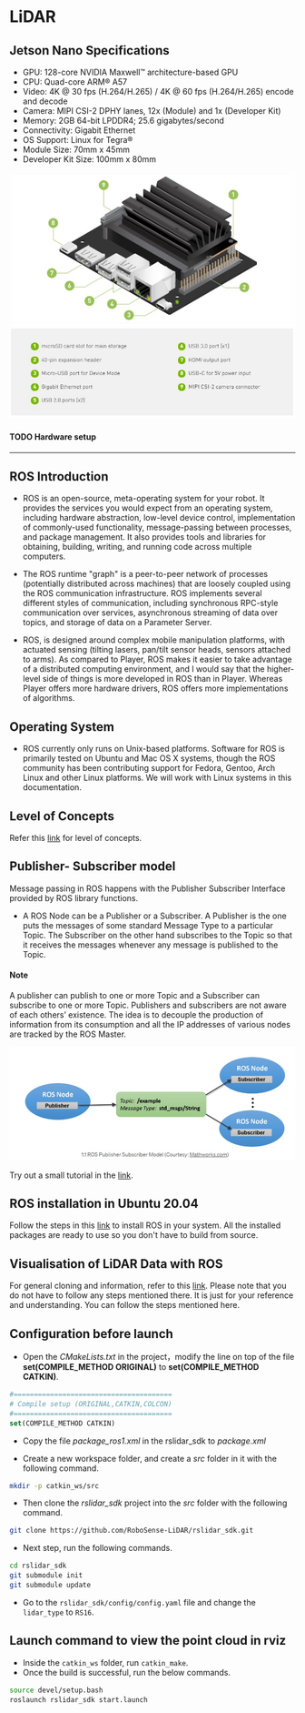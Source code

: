 # LiDAR


## Jetson Nano Specifications


- GPU: 128-core NVIDIA Maxwell™ architecture-based GPU
- CPU: Quad-core ARM® A57
- Video: 4K @ 30 fps (H.264/H.265) / 4K @ 60 fps (H.264/H.265) encode and decode
- Camera: MIPI CSI-2 DPHY lanes, 12x (Module) and 1x (Developer Kit)
- Memory: 2GB 64-bit LPDDR4; 25.6 gigabytes/second
- Connectivity: Gigabit Ethernet
- OS Support: Linux for Tegra®
- Module Size: 70mm x 45mm
- Developer Kit Size: 100mm x 80mm



![jetson](jetsonpic.jpg)

#### TODO  Hardware setup

----
## ROS Introduction

- ROS is an open-source, meta-operating system for your robot. It provides the services you would expect from an operating system, including hardware abstraction, low-level device control, implementation of commonly-used functionality, message-passing between processes, and package management. It also provides tools and libraries for obtaining, building, writing, and running code across multiple computers. 

- The ROS runtime "graph" is a peer-to-peer network of processes (potentially distributed across machines) that are loosely coupled using the ROS communication infrastructure. ROS implements several different styles of communication, including synchronous RPC-style communication over services, asynchronous streaming of data over topics, and storage of data on a Parameter Server. 

- ROS,  is designed around complex mobile manipulation platforms, with actuated sensing (tilting lasers, pan/tilt sensor heads, sensors attached to arms).  As compared to Player, ROS makes it easier to take advantage of a distributed computing environment, and I would say that the higher-level side of things is more developed in ROS than in Player.  Whereas Player offers more hardware drivers, ROS offers more implementations of algorithms.

## Operating System
- ROS currently only runs on Unix-based platforms. Software for ROS is primarily tested on Ubuntu and Mac OS X systems, though the ROS community has been contributing support for Fedora, Gentoo, Arch Linux and other Linux platforms. We will work with Linux systems in this documentation.

## Level of Concepts

Refer this [link](http://wiki.ros.org/ROS/Concepts) for level of concepts. 

## Publisher- Subscriber model

Message passing in ROS happens with the Publisher Subscriber Interface provided by ROS library functions.

- A ROS Node can be a Publisher or a Subscriber. A Publisher is the one puts the messages of some standard Message Type to a particular Topic. The Subscriber on the other hand subscribes to the Topic so that it receives the messages whenever any message is published to the Topic.

 #### Note
 A publisher can publish to one or more Topic and a Subscriber can subscribe to one or more Topic.
 Publishers and subscribers are not aware of each others’ existence. The idea is to decouple the production of information from its consumption and all the IP addresses of various nodes are tracked by the ROS Master.

 ![pubsub](pub-sub.jpg)

Try out a small tutorial in the [link](https://medium.com/swlh/part-3-create-your-first-ros-publisher-and-subscriber-nodes-2e833dea7598#:~:text=A%20ROS%20Node%20can%20be,is%20published%20to%20the%20Topic.).

## ROS installation in Ubuntu 20.04

Follow the steps in this [link](https://wiki.ros.org/noetic/Installation/Ubuntu) to install ROS in your system. All the installed packages are ready to use so you don't have to build from source. 


## Visualisation of LiDAR Data with ROS

For general cloning and information, refer to this [link](https://github.com/RoboSense-LiDAR/rslidar_sdk/blob/main/README.md). Please note that you do not have to follow any steps mentioned there. It is just for your reference and understanding. You can follow the steps mentioned here.

## Configuration before launch

- Open the *CMakeLists.txt* in the project，modify the line  on top of the file **set(COMPILE_METHOD ORIGINAL)** to **set(COMPILE_METHOD CATKIN)**.

```cmake
#=======================================
# Compile setup (ORIGINAL,CATKIN,COLCON)
#=======================================
set(COMPILE_METHOD CATKIN)
```

- Copy the file *package_ros1.xml*  in the rslidar_sdk to *package.xml*

- Create a new workspace folder, and create a *src* folder in it with the following command.

```sh
mkdir -p catkin_ws/src
```

- Then clone the *rslidar_sdk* project into the *src* folder with the following command.

```sh
git clone https://github.com/RoboSense-LiDAR/rslidar_sdk.git
```

- Next step, run the following commands.

```sh
cd rslidar_sdk
git submodule init
git submodule update
```

- Go to the ```rslidar_sdk/config/config.yaml``` file and change the ```lidar_type``` to ```RS16```.

## Launch command to view the point cloud in rviz

- Inside the ```catkin_ws``` folder, run ```catkin_make```.
- Once the build is successful, run the below commands.

```sh
source devel/setup.bash
roslaunch rslidar_sdk start.launch
```